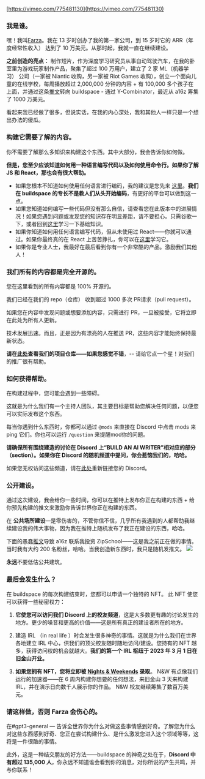 
[https://vimeo.com/775481130](https://vimeo.com/775481130)

### **我是谁。**

嘿！我叫[Farza](https://twitter.com/FarzaTV)。我在 13 岁时创办了我的第一家公司，到 15 岁时它的 ARR（年度经常性收入） 达到了 10 万美元。从那时起，我就一直在继续建设。


**之前创造的亮点：**
制作短片，作为深度学习研究员从事自动驾驶汽车，在我的卧室里为游戏玩家制作产品，聚集了超过 100 万用户，建立了 2 家 ML（机器学习） 公司（一家被 Niantic 收购，另一家被 Riot Games 收购），创立一个面向儿童的在线学校，每周播放超过 2,000,000 分钟的内容 + 有 100,000 多个孩子在上面，并通过这条[推文](https://twitter.com/farzatv/status/1488965852519022592)转向 buildspace - 通过 Y-Combinator，最近从 a16z 筹集了 1000 万美元。

看起来我已经做了很多，但说实话，在我的内心深处，我和其他人一样只是一个想出办法的傻瓜。

### **构建它需要了解的内容。**
你不需要了解那么多知识来构建这个东西。其中大部分，我会告诉你如何做。

**但是，您至少应该知道如何用一种语言编写代码以及如何使用命令行。如果你了解 JS 和 React，那也会有很大帮助。**

- 如果您根本不知道如何使用任何语言进行编码，我的建议是您先来 [这里](https://scrimba.com/learn/learnjavascript)。**我们在 buildspace 的专长不是教人们从头开始编码**，有更好的平台可以做到这一点。
- 如果您知道如何编写一些代码但没有那么自信，请查看您在此版本中的进展情况！如果您遇到问题或发现您的知识存在明显差距，请不要担心。只需谷歌一下，或者回到[这里](https://scrimba.com/learn/learnjavascript)学习一下基础知识。
- 如果你知道如何用任何语言编写代码，但从未使用过 React——你就可以通过。如果你最终真的在 React 上苦苦挣扎，你可以在[这里](https://scrimba.com/learn/learnreact)学习它。
- 如果你是专业人士，我最好在最后看到你有一个非常酷的产品。激励我们其他人！



### **我们所有的内容都是完全开源的。**
您在这里看到的所有内容都是 100% 开源的。

我们已经在我们的 repo（仓库） 收到超过 1000 多次 PR请求（pull request）。

如果您在内容中发现问题或想要添加内容，只需进行 PR，一旦被接受，它将立即在此处为所有人更新。

技术发展迅速。而且，正是因为有漂亮的人在推送 PR，这些内容才能始终保持最新状态。

**请在[此处](https://github.com/buildspace/buildspace-projects)查看我们的项目仓库——如果您感觉不错**，-- 请给它点一个星！对我们的推广很有帮助。


### **如何获得帮助。**
在构建过程中，您可能会遇到一些障碍。

这就是为什么我们有一个主持人团队，其主要目标是帮助您解决任何问题，以便您可以实际发布这个东西。

每当你遇到什么东西时，你都可以通过 `@mods` 来直接在 Discord 中点击 mods 来 ping 它们。你也可以运行 `/question` 来提醒mod你的问题。


**请确保所有围绕建造的讨论在 Discord 上“BUILD AN AI WRITER”相对应的部分（section）。如果你在 Discord 的随机频道中提问，你会惹恼我们的，哈哈。**

如果您无权访问这些频道，请在[此处](https://buildspace.so/p/build-ai-writing-assistant-gpt3)重新链接您的 Discord。


### 公开建设。
通过这次建设，我会给你一些时间，你可以在推特上发布你正在构建的东西 + 给你预先构建的推文来激励你告诉世界你正在构建的东西。

在 **公共场所建设**—是零伤害的，不管你信不信，几乎所有我遇到的人都帮助我继续建设我的伟大事物，因为我在推特上随机发布了我正在建设的东西，哈哈。

下面的愚蠢[推文](https://twitter.com/FarzaTV/status/1247917195767808000)导致 a16z 联系我投资 ZipSchool——这是我之前正在做的事情。当时我有大约 200 名粉丝，哈哈。当我创造新东西时，我只是随机发推文。
![](https://i.imgur.com/cDBumIw.png)

**永远**不要低估公共建筑。

### **最后会发生什么？**
在 buildspace 的每次构建结束时，您都可以申请一个独特的 NFT。
此 NFT 使您可以获得一些秘密权力：

1. **它使您可以访问我们 Discord 上的校友频道**，这是大多数更有趣的讨论发生的地方。更少的噪音和更高的价值——这是所有真正的建设者所在的地方。

2. 建造 IRL （in real life ）时会发生很多神奇的事情。这就是为什么我们在世界各地建立 IRL 中心，供我们的顶尖校友随时随地访问/建设。您持有的 NFT 越多，获得访问权的机会就越大。**我们的第一个 IRL 枢纽于 2023 年 3 月 1 日在旧金山开业。**

3. **如果您拥有 NFT，您将立即被 [Nights & Weekends](https://buildspace.so/nights-and-weekends) 录取**。 N&W 有点像我们运行的加速器——在 6 周内构建你想要的任何想法，来旧金山 3 天来构建 IRL，并在演示日向数千人展示你的作品。 N&W 校友继续筹集了数百万美元。

### 请这样做，否则 Farza 会伤心的。
在#gpt3-general — 告诉全世界你为什么对做这些事情感到好奇。了解您为什么对这些东西感到好奇、您正在尝试构建什么、是什么激发您进入这个领域等等，这将是一件很酷的事情。

此外，这是一种结交朋友的好方法——buildspace 的神奇之处在于，**Discord 中有超过 135,000 人**，你永远不知道谁会看到你的消息，对你所说的产生共鸣，并与你联系！


